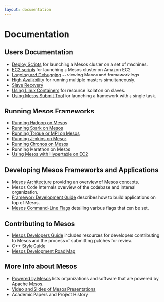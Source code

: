 ```yaml
---
layout: documentation
---
```


# Documentation

## Users Documentation

* [Deploy Scripts](Deploy-Scripts.md) for launching a Mesos cluster on a set of machines.
* [EC2 scripts](EC2-Scripts.md) for launching a Mesos cluster on Amazon EC2.
* [Logging and Debugging](Logging-and-Debugging.md) -- viewing Mesos and framework logs.
* [High Availability](High-Availability) for running multiple masters simultaneously.
* [Slave Recovery](Slave-Recovery.md)
* [Using Linux Containers](Using-Linux-Containers.md) for resource isolation on slaves.
* [Using Mesos Submit Tool](Using-the-mesos-submit-tool.md) for launching a framework with a single task.

## Running Mesos Frameworks

* [Running Hadoop on Mesos](https://github.com/mesos/hadoop)
* [Running Spark on Mesos](https://cwiki.apache.org/confluence/display/SPARK/)
* [Running Torque or MPI on Mesos](Running-torque-or-mpi-on-mesos.md)
* [Running Jenkins on Mesos](https://github.com/jenkinsci/mesos-plugin)
* [Running Chronos on Mesos](https://github.com/airbnb/chronos)
* [Running Marathon on Mesos](https://github.com/mesosphere/marathon)
* [Using Mesos with Hypertable on EC2](https://code.google.com/p/hypertable/wiki/Mesos)

## Developing Mesos Frameworks and Applications

* [Mesos Architecture](Mesos-Architecture.md) providing an overview of Mesos concepts.
* [Mesos Code Internals](Mesos-Code-Internals.md) overview of the codebase and internal organization.
* [Framework Development Guide](App-Framework-Development-Guide.md) describes how to build applications on top of Mesos.
* [Mesos Command-Line Flags](Configuration.md) detailing various flags that can be set.

## Contributing to Mesos

* [Mesos Developers Guide](Mesos-developers-guide.md) includes resources for developers contributing to Mesos and the process of submitting patches for review.
* [C++ Style Guide](Mesos-c++-style-guide.md)
* [Mesos Development Road Map](Mesos-Roadmap.md)

## More Info about Mesos

* [Powered by Mesos](Powered-by-Mesos.md) lists organizations and software that are powered by Apache Mesos.
* [Video and Slides of Mesos Presentations](Mesos-Presentations.md)
* Academic Papers and Project History
